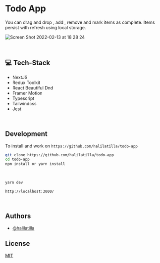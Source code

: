 # Todo App
You can drag and drop , add , remove and mark items as complete. Items persist with refresh using local storage.
<br>

![Screen Shot 2022-02-13 at 18 28 24](https://user-images.githubusercontent.com/27916419/153760347-cdc3113f-5061-4409-b52c-a4a44bf3ef7f.png)


<br>

## 💻 Tech-Stack
- NextJS 
- Redux Toolkit 
- React Beautiful Dnd
- Framer Motion
- Typescript
- Tailwindcss
- Jest

<br>

## Development

To install and work on `https://github.com/halilatilla/todo-app`

```bash
git clone https://github.com/halilatilla/todo-app
cd todo-app
npm install or yarn install
```

<br>

```bash
yarn dev
```

`http://localhost:3000/`

<br>

## Authors

- [@halilatilla](https://www.github.com/halilatilla)

## License

[MIT](https://choosealicense.com/licenses/mit/)
